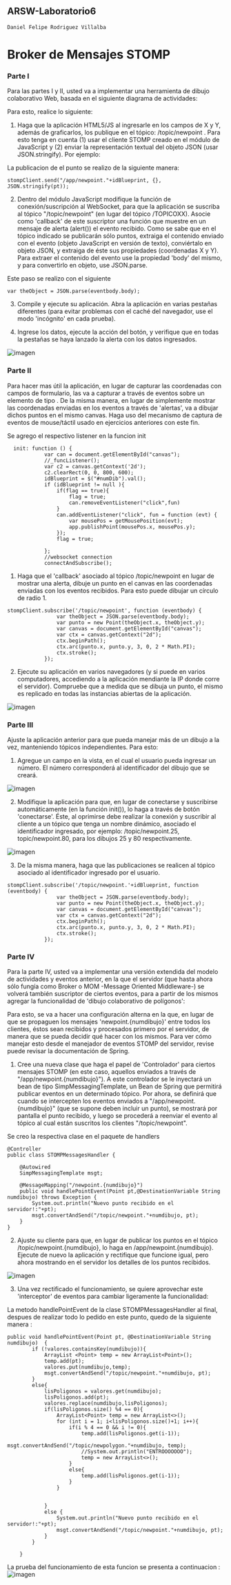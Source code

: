 ## ARSW-Laboratorio6

```
Daniel Felipe Rodriguez Villalba
```

# Broker de Mensajes STOMP

### Parte I
Para las partes I y II, usted va a implementar una herramienta de dibujo colaborativo Web, basada en el siguiente diagrama de actividades:

Para esto, realice lo siguiente:
1. Haga que la aplicación HTML5/JS al ingresarle en los campos de X y Y, además de graficarlos, los publique en el tópico: /topic/newpoint . Para esto tenga en cuenta (1) usar el cliente STOMP creado en el módulo de JavaScript y (2) enviar la representación textual del objeto JSON (usar JSON.stringify). Por ejemplo:

La publicacion de el punto se realizo de la siguiente manera:
```
stompClient.send("/app/newpoint."+idBlueprint, {}, JSON.stringify(pt));
```
2. Dentro del módulo JavaScript modifique la función de conexión/suscripción al WebSocket, para que la aplicación se suscriba al tópico "/topic/newpoint" (en lugar del tópico /TOPICOXX). Asocie como 'callback' de este suscriptor una función que muestre en un mensaje de alerta (alert()) el evento recibido. Como se sabe que en el tópico indicado se publicarán sólo puntos, extraiga el contenido enviado con el evento (objeto JavaScript en versión de texto), conviértalo en objeto JSON, y extraiga de éste sus propiedades (coordenadas X y Y). Para extraer el contenido del evento use la propiedad 'body' del mismo, y para convertirlo en objeto, use JSON.parse.

Este paso se realizo con el siguiente
```
var theObject = JSON.parse(eventbody.body);
```

3. Compile y ejecute su aplicación. Abra la aplicación en varias pestañas diferentes (para evitar problemas con el caché del navegador, use el modo 'incógnito' en cada prueba).

4. Ingrese los datos, ejecute la acción del botón, y verifique que en todas la pestañas se haya lanzado la alerta con los datos ingresados.

![imagen](https://github.com/danielrodriguezvillalba/ARSW-Laboratorio6/blob/master/imagenes/alert.PNG)

### Parte II

Para hacer mas útil la aplicación, en lugar de capturar las coordenadas con campos de formulario, las va a capturar a través de eventos sobre un elemento de tipo <canvas>. De la misma manera, en lugar de simplemente mostrar las coordenadas enviadas en los eventos a través de 'alertas', va a dibujar dichos puntos en el mismo canvas. Haga uso del mecanismo de captura de eventos de mouse/táctil usado en ejercicios anteriores con este fin.

Se agrego el respectivo listener en la funcion init 
```
  init: function () {
            var can = document.getElementById("canvas");
            //_funcListener();
            var c2 = canvas.getContext('2d');
            c2.clearRect(0, 0, 800, 600);
            idBlueprint = $("#numDib").val();
            if (idBlueprint != null ){
                if(flag == true){
                    flag = true;
                    can.removeEventListener("click",fun)
                }
                can.addEventListener("click", fun = function (evt) {
                    var mousePos = getMousePosition(evt);
                    app.publishPoint(mousePos.x, mousePos.y);
                });
                flag = true;

            };
            //websocket connection
            connectAndSubscribe();
```
1. Haga que el 'callback' asociado al tópico /topic/newpoint en lugar de mostrar una alerta, dibuje un punto en el canvas en las coordenadas enviadas con los eventos recibidos. Para esto puede dibujar un círculo de radio 1.

```
stompClient.subscribe('/topic/newpoint', function (eventbody) {
                var theObject = JSON.parse(eventbody.body);
                var punto = new Point(theObject.x, theObject.y);
                var canvas = document.getElementById("canvas");
                var ctx = canvas.getContext("2d");
                ctx.beginPath();
                ctx.arc(punto.x, punto.y, 3, 0, 2 * Math.PI);
                ctx.stroke();
            });
```

2. Ejecute su aplicación en varios navegadores (y si puede en varios computadores, accediendo a la aplicación mendiante la IP donde corre el servidor). Compruebe que a medida que se dibuja un punto, el mismo es replicado en todas las instancias abiertas de la aplicación.

![imagen](https://github.com/danielrodriguezvillalba/ARSW-Laboratorio6/blob/master/imagenes/circles.PNG)

### Parte III

Ajuste la aplicación anterior para que pueda manejar más de un dibujo a la vez, manteniendo tópicos independientes. Para esto:

1. Agregue un campo en la vista, en el cual el usuario pueda ingresar un número. El número corresponderá al identificador del dibujo que se creará.

![imagen](https://github.com/danielrodriguezvillalba/ARSW-Laboratorio6/blob/master/imagenes/inputid.PNG)

2. Modifique la aplicación para que, en lugar de conectarse y suscribirse automáticamente (en la función init()), lo haga a través de botón 'conectarse'. Éste, al oprimirse debe realizar la conexión y suscribir al cliente a un tópico que tenga un nombre dinámico, asociado el identificador ingresado, por ejemplo: /topic/newpoint.25, topic/newpoint.80, para los dibujos 25 y 80 respectivamente.

![imagen](https://github.com/danielrodriguezvillalba/ARSW-Laboratorio6/blob/master/imagenes/connectBoton.PNG)

3. De la misma manera, haga que las publicaciones se realicen al tópico asociado al identificador ingresado por el usuario.

```
stompClient.subscribe('/topic/newpoint.'+idBlueprint, function (eventbody) {
                var theObject = JSON.parse(eventbody.body);
                var punto = new Point(theObject.x, theObject.y);
                var canvas = document.getElementById("canvas");
                var ctx = canvas.getContext("2d");
                ctx.beginPath();
                ctx.arc(punto.x, punto.y, 3, 0, 2 * Math.PI);
                ctx.stroke();
            });
```

### Parte IV

Para la parte IV, usted va a implementar una versión extendida del modelo de actividades y eventos anterior, en la que el servidor (que hasta ahora sólo fungía como Broker o MOM -Message Oriented Middleware-) se volverá también suscriptor de ciertos eventos, para a partir de los mismos agregar la funcionalidad de 'dibujo colaborativo de polígonos':

Para esto, se va a hacer una configuración alterna en la que, en lugar de que se propaguen los mensajes 'newpoint.{numdibujo}' entre todos los clientes, éstos sean recibidos y procesados primero por el servidor, de manera que se pueda decidir qué hacer con los mismos.
Para ver cómo manejar esto desde el manejador de eventos STOMP del servidor, revise puede revisar la documentación de Spring.

1. Cree una nueva clase que haga el papel de 'Controlador' para ciertos mensajes STOMP (en este caso, aquellos enviados a través de "/app/newpoint.{numdibujo}"). A este controlador se le inyectará un bean de tipo SimpMessagingTemplate, un Bean de Spring que permitirá publicar eventos en un determinado tópico. Por ahora, se definirá que cuando se intercepten los eventos enviados a "/app/newpoint.{numdibujo}" (que se supone deben incluir un punto), se mostrará por pantalla el punto recibido, y luego se procederá a reenviar el evento al tópico al cual están suscritos los clientes "/topic/newpoint".

Se creo la respectiva clase en el paquete de handlers
```
@Controller
public class STOMPMessagesHandler {
	
	@Autowired
	SimpMessagingTemplate msgt;
    
	@MessageMapping("/newpoint.{numdibujo}")    
	public void handlePointEvent(Point pt,@DestinationVariable String numdibujo) throws Exception {
		System.out.println("Nuevo punto recibido en el servidor!:"+pt);
		msgt.convertAndSend("/topic/newpoint."+numdibujo, pt);
	}
}
```

2. Ajuste su cliente para que, en lugar de publicar los puntos en el tópico /topic/newpoint.{numdibujo}, lo haga en /app/newpoint.{numdibujo}. Ejecute de nuevo la aplicación y rectifique que funcione igual, pero ahora mostrando en el servidor los detalles de los puntos recibidos.

![imagen](https://github.com/danielrodriguezvillalba/ARSW-Laboratorio6/blob/master/imagenes/dibuTer.PNG)

3. Una vez rectificado el funcionamiento, se quiere aprovechar este 'interceptor' de eventos para cambiar ligeramente la funcionalidad:

La metodo handlePointEvent de la clase STOMPMessagesHandler al final, despues de realizar todo lo pedido en este punto, quedo de la siguiente manera :
```
public void handlePointEvent(Point pt, @DestinationVariable String numdibujo)  {
        if (!valores.containsKey(numdibujo)){
            ArrayList <Point> temp = new ArrayList<Point>();
            temp.add(pt);
            valores.put(numdibujo,temp);
            msgt.convertAndSend("/topic/newpoint."+numdibujo, pt);
        }
        else{
            lisPoligonos = valores.get(numdibujo);
            lisPoligonos.add(pt);
            valores.replace(numdibujo,lisPoligonos);
            if(lisPoligonos.size() %4 == 0){
                ArrayList<Point> temp = new ArrayList<>();
                for (int i = 1; i<lisPoligonos.size()+1; i++){
                    if(i % 4 == 0 && i != 0){
                        temp.add(lisPoligonos.get(i-1));
                        msgt.convertAndSend("/topic/newpolygon."+numdibujo, temp);
                        //System.out.println("ENTROOOOOOO");
                        temp = new ArrayList<>();
                    }
                    else{
                        temp.add(lisPoligonos.get(i-1));
                    }
                }


            }
            else {
                System.out.println("Nuevo punto recibido en el servidor!:"+pt);
                msgt.convertAndSend("/topic/newpoint."+numdibujo, pt);
            }
        }

    }
```

La prueba del funcionamiento de esta funcion se presenta a continuacion :
![imagen](https://github.com/danielrodriguezvillalba/ARSW-Laboratorio6/blob/master/imagenes/poligon.PNG)
